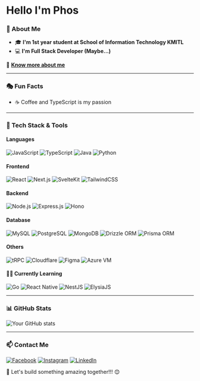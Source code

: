 # Hello I'm Phos

### 📌 About Me
- 🎓 **I'm 1st year student at School of Information Technology KMITL**
- 💻 **I'm Full Stack Developer (Maybe...)**

🔗 **[Know more about me](https://phosz.xyz)**

---

### 🎭 Fun Facts
- ☕ Coffee and TypeScript is my passion

---

### 🚀 Tech Stack & Tools

#### **Languages**
![JavaScript](https://img.shields.io/badge/JavaScript-F7DF1E?style=for-the-badge&logo=javascript&logoColor=black)
![TypeScript](https://img.shields.io/badge/TypeScript-007ACC?style=for-the-badge&logo=typescript&logoColor=white)
![Java](https://img.shields.io/badge/Java-007396?style=for-the-badge&logo=java&logoColor=white)
![Python](https://img.shields.io/badge/Python-3776AB?style=for-the-badge&logo=python&logoColor=white)

#### **Frontend**
![React](https://img.shields.io/badge/React-20232A?style=for-the-badge&logo=react&logoColor=61DAFB)
![Next.js](https://img.shields.io/badge/Next.js-000000?style=for-the-badge&logo=nextdotjs&logoColor=white)
![SvelteKit](https://img.shields.io/badge/SvelteKit-FF3E00?style=for-the-badge&logo=svelte&logoColor=white)
![TailwindCSS](https://img.shields.io/badge/TailwindCSS-38B2AC?style=for-the-badge&logo=tailwind-css&logoColor=white)

#### **Backend**
![Node.js](https://img.shields.io/badge/Node.js-43853D?style=for-the-badge&logo=node.js&logoColor=white)
![Express.js](https://img.shields.io/badge/Express.js-000000?style=for-the-badge&logo=express&logoColor=white)
![Hono](https://img.shields.io/badge/Hono-FF5733?style=for-the-badge&logo=cloudflare&logoColor=white)

#### **Database**
![MySQL](https://img.shields.io/badge/MySQL-4479A1?style=for-the-badge&logo=mysql&logoColor=white)
![PostgreSQL](https://img.shields.io/badge/PostgreSQL-336791?style=for-the-badge&logo=postgresql&logoColor=white)
![MongoDB](https://img.shields.io/badge/MongoDB-47A248?style=for-the-badge&logo=mongodb&logoColor=white)
![Drizzle ORM](https://img.shields.io/badge/Drizzle%20ORM-FFD700?style=for-the-badge&logo=drizzle&logoColor=black)
![Prisma ORM](https://img.shields.io/badge/Prisma-2D3748?style=for-the-badge&logo=prisma&logoColor=white)

#### **Others**
![tRPC](https://img.shields.io/badge/tRPC-2596be?style=for-the-badge&logo=typescript&logoColor=white)
![Cloudflare](https://img.shields.io/badge/Cloudflare-F38020?style=for-the-badge&logo=cloudflare&logoColor=white)
![Figma](https://img.shields.io/badge/Figma-F24E1E?style=for-the-badge&logo=figma&logoColor=white)
![Azure VM](https://img.shields.io/badge/Azure%20VM-0089D6?style=for-the-badge&logo=microsoftazure&logoColor=white)

#### **🧑‍💻 Currently Learning**
![Go](https://img.shields.io/badge/Go-00ADD8?style=for-the-badge&logo=go&logoColor=white)
![React Native](https://img.shields.io/badge/React%20Native-20232A?style=for-the-badge&logo=react&logoColor=61DAFB)
![NestJS](https://img.shields.io/badge/NestJS-E0234E?style=for-the-badge&logo=nestjs&logoColor=white)
![ElysiaJS](https://img.shields.io/badge/ElysiaJS-000000?style=for-the-badge&logo=javascript&logoColor=white)

---

### 📊 GitHub Stats

![Your GitHub stats](https://github-readme-stats.vercel.app/api?username=Phoz07&show_icons=true&theme=radical)

---

### 📫 Contact Me

[![Facebook](https://img.shields.io/badge/Facebook-%231877F2.svg?style=for-the-badge&logo=facebook&logoColor=white)](https://www.facebook.com/profile.php?id=100053926111617)
[![Instagram](https://img.shields.io/badge/Instagram-%23E4405F.svg?style=for-the-badge&logo=instagram&logoColor=white)](https://www.instagram.com/phos.07/)
[![LinkedIn](https://img.shields.io/badge/LinkedIn-%230077B5.svg?style=for-the-badge&logo=linkedin&logoColor=white)](https://linkedin.com/in/sakditad)


🚀 Let's build something amazing together!!! 😊
